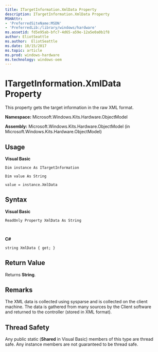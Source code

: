```yaml
---
title: ITargetInformation.XmlData Property
description: ITargetInformation.XmlData Property
MSHAttr:
- 'PreferredSiteName:MSDN'
- 'PreferredLib:/library/windows/hardware'
ms.assetid: fd5e95ab-bfc7-4d65-a59e-12a5e0a0b1f8
author: EliotSeattle
ms.author:  EliotSeattle
ms.date: 10/15/2017
ms.topic: article
ms.prod: windows-hardware
ms.technology: windows-oem
---
```


# ITargetInformation.XmlData Property


This property gets the target information in the raw XML format.

**Namespace:** Microsoft.Windows.Kits.Hardware.ObjectModel

**Assembly:** Microsoft.Windows.Kits.Hardware.ObjectModel (in Microsoft.Windows.Kits.Hardware.ObjectModel)

## <span id="Usage"></span><span id="usage"></span><span id="USAGE"></span>Usage


**Visual Basic**

`Dim instance As ITargetInformation`

`Dim value As String`

`value = instance.XmlData`

## <span id="Syntax"></span><span id="syntax"></span><span id="SYNTAX"></span>Syntax


**Visual Basic**

`ReadOnly Property XmlData As String`

          

**C#**

`string XmlData { get; }`

## <span id="Return_Value"></span><span id="return_value"></span><span id="RETURN_VALUE"></span>Return Value


Returns **String**.

## <span id="Remarks"></span><span id="remarks"></span><span id="REMARKS"></span>Remarks


The XML data is collected using sysparse and is collected on the client machine. The data is gathered from many sources by the Client software and returned to the controller (stored in XML format).

## <span id="Thread_Safety"></span><span id="thread_safety"></span><span id="THREAD_SAFETY"></span>Thread Safety


Any public static (**Shared** in Visual Basic) members of this type are thread safe. Any instance members are not guaranteed to be thread safe.

 

 






